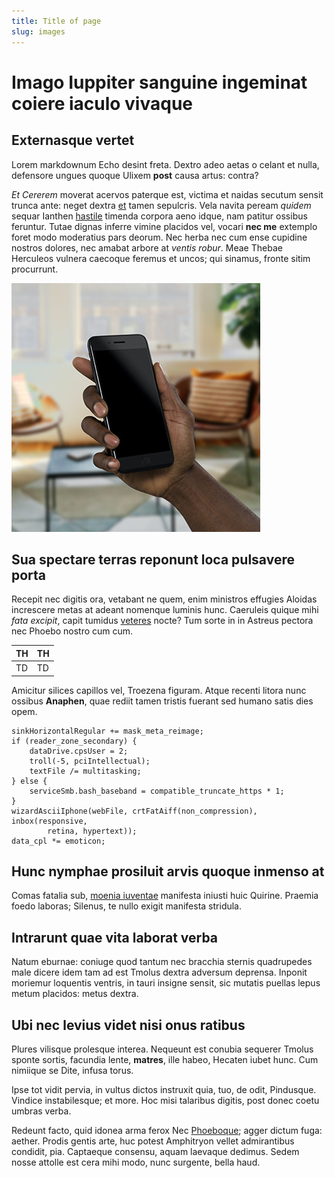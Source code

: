 ```yaml
---
title: Title of page
slug: images
---
```


# Imago Iuppiter sanguine ingeminat coiere iaculo vivaque

## Externasque vertet

Lorem markdownum Echo desint freta. Dextro adeo aetas o celant et nulla,
defensore ungues quoque Ulixem **post** causa artus: contra?

*Et Cererem* moverat acervos paterque est, victima et naidas secutum sensit
trunca ante: neget dextra [et](http://mei-regem.com/hasambrosia.html) tamen
sepulcris. Vela navita peream *quidem* sequar Ianthen
[hastile](http://nullis.net/vidit-que) timenda corpora aeno idque, nam patitur
ossibus feruntur. Tutae dignas inferre vimine placidos vel, vocari **nec me**
extemplo foret modo moderatius pars deorum. Nec herba nec cum ense cupidine
nostros dolores, nec amabat arbore at *ventis robur*. Meae Thebae Herculeos
vulnera caecoque feremus et uncos; qui sinamus, fronte sitim procurrunt.

![Anomaly](assets/anomaly.jpg)

## Sua spectare terras reponunt loca pulsavere porta

Recepit nec digitis ora, vetabant ne quem, enim ministros effugies Aloidas
increscere metas at adeant nomenque luminis hunc. Caeruleis quique mihi *fata
excipit*, capit tumidus [veteres](https://getberlioz.com) nocte? Tum sorte in
in Astreus pectora nec Phoebo nostro cum cum.

| TH    | TH    |
|-------|-------|
|TD     | TD    |

Amicitur silices capillos vel, Troezena figuram. Atque
recenti litora nunc ossibus **Anaphen**, quae rediit tamen tristis fuerant sed
humano satis dies opem.

    sinkHorizontalRegular += mask_meta_reimage;
    if (reader_zone_secondary) {
        dataDrive.cpsUser = 2;
        troll(-5, pciIntellectual);
        textFile /= multitasking;
    } else {
        serviceSmb.bash_baseband = compatible_truncate_https * 1;
    }
    wizardAsciiIphone(webFile, crtFatAiff(non_compression), inbox(responsive,
            retina, hypertext));
    data_cpl *= emoticon;

## Hunc nymphae prosiluit arvis quoque inmenso at

Comas fatalia sub, [moenia iuventae](hospes/hospes.md) manifesta iniusti
huic Quirine. Praemia foedo laboras; Silenus, te nullo exigit manifesta
stridula.

## Intrarunt quae vita laborat verba

Natum eburnae: coniuge quod tantum nec bracchia sternis quadrupedes male dicere
idem tam ad est Tmolus dextra adversum deprensa. Inponit moriemur loquentis
ventris, in tauri insigne sensit, sic mutatis puellas lepus metum placidos:
metus dextra.

## Ubi nec levius videt nisi onus ratibus

Plures vilisque prolesque interea. Nequeunt est conubia sequerer Tmolus sponte
sortis, facundia lente, **matres**, ille habeo, Hecaten iubet hunc. Cum nimiique
se Dite, infusa torus.

Ipse tot vidit pervia, in vultus dictos instruxit quia, tuo, de odit, Pindusque.
Vindice instabilesque; et more. Hoc misi talaribus digitis, post donec coetu
umbras verba.

Redeunt facto, quid idonea arma ferox Nec
[Phoeboque](http://dignabitur.com/ordine.html); agger dictum fuga: aether.
Prodis gentis arte, huc potest Amphitryon vellet admirantibus condidit, pia.
Captaeque consensu, aquam laevaque dedimus. Sedem nosse attolle est cera mihi
modo, nunc surgente, bella haud.